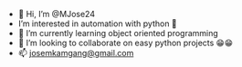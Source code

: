 - 👋 Hi, I’m @MJose24
-  I’m interested in automation with python 🐍
- 🌱 I’m currently learning object oriented programming 
- 💞️ I’m looking to collaborate on easy python projects 😁😁
- 📫 josemkamgang@gmail.com 

<!---
MJose24/MJose24 is a ✨ special ✨ repository because its `README.md` (this file) appears on your GitHub profile.
You can click the Preview link to take a look at your changes.
--->
